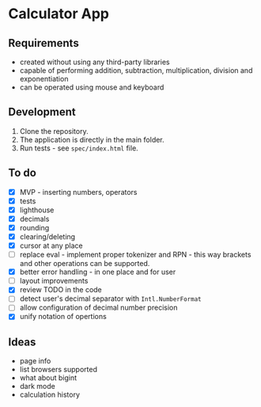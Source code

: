 # Calculator App

## Requirements
- created without using any third-party libraries
- capable of performing addition, subtraction, multiplication, division and exponentiation
- can be operated using mouse and keyboard

## Development
1. Clone the repository.
2. The application is directly in the main folder.
3. Run tests - see `spec/index.html` file.

## To do
- [x] MVP - inserting numbers, operators
- [x] tests
- [x] lighthouse
- [x] decimals
- [x] rounding
- [x] clearing/deleting
- [x] cursor at any place
- [ ] replace eval - implement proper tokenizer and RPN - this way brackets and other operations can be supported.
- [x] better error handling - in one place and for user
- [ ] layout improvements
- [x] review TODO in the code
- [ ] detect user's decimal separator with `Intl.NumberFormat`
- [ ] allow configuration of decimal number precision
- [x] unify notation of opertions 

## Ideas
- page info
- list browsers supported
- what about bigint
- dark mode
- calculation history